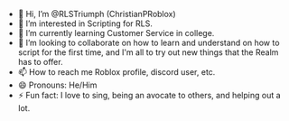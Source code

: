 - 👋 Hi, I’m @RLSTriumph (ChristianPRoblox)
- 👀 I’m interested in Scripting for RLS.
- 🌱 I’m currently learning Customer Service in college.
- 💞️ I’m looking to collaborate on how to learn and understand on how to script for the first time, and I'm all to try out new things that the Realm has to offer.
- 📫 How to reach me Roblox profile, discord user, etc.
- 😄 Pronouns: He/Him
- ⚡ Fun fact: I love to sing, being an avocate to others, and helping out a lot.

<!---
RLSTriumph/RLSTriumph is a ✨ special ✨ repository because its `README.md` (this file) appears on your GitHub profile.
You can click the Preview link to take a look at your changes.
--->
